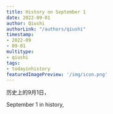 ```yaml
---
title: History on September 1
date: 2022-09-01
author: Qiushi 
authorLink: "/authors/qiushi"
timestamp: 
- 2022-09
- 09-01
multitype: 
- qiushi
tags: 
- todayinhistory
featuredImagePreview: '/img/icon.png'
---
```









历史上的9月1日，

September 1 in history, 

<!--more-->

